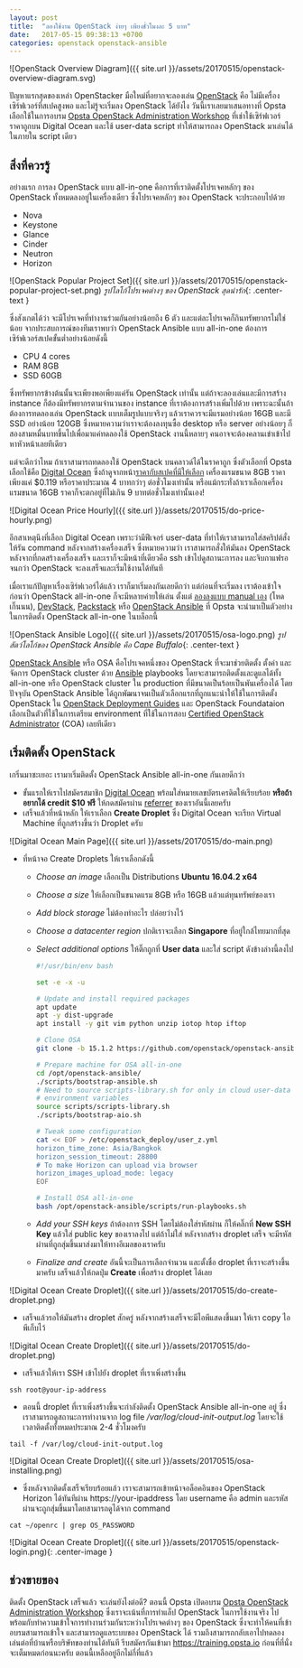 ```yaml
---
layout: post
title:  "ลองใช้งาน OpenStack ง่ายๆ เพียงชั่วโมงละ 5 บาท"
date:   2017-05-15 09:38:13 +0700
categories: openstack openstack-ansible
---
```


![OpenStack Overview Diagram]({{ site.url }}/assets/20170515/openstack-overview-diagram.svg)

ปัญหาแรกสุดของเหล่า OpenStacker มือใหม่ที่อยากจะลองเล่น [OpenStack][openstack] คือ ไม่มีเครื่องเซิร์ฟเวอร์ที่สเปคสูงพอ และไม่รู้จะเริ่มลง OpenStack ได้ยังไง วันนี้เราเลยมาเสนอทางที่ Opsta เลือกใช้ในการอบรม [Opsta OpenStack Administration Workshop][openstack-workshop] ที่เช่าใช้เซิร์ฟเวอร์ราคาถูกบน Digital Ocean และใช้ user-data script ทำให้สามารถลง OpenStack มาเล่นได้ในภายใน script เดียว

<!--more-->

สิ่งที่ควรรู้
--------------------

อย่างแรก การลง OpenStack แบบ all-in-one คือการที่เราติดตั้งโปรเจคหลักๆ ของ OpenStack ทั้งหมดลงอยู่ในเครื่องเดียว ซึ่งโปรเจคหลักๆ ของ OpenStack จะประกอบไปด้วย

- Nova
- Keystone
- Glance
- Cinder
- Neutron
- Horizon

![OpenStack Popular Project Set]({{ site.url }}/assets/20170515/openstack-popular-project-set.png)
*รูปโลโก้โปรเจคต่างๆ ของ OpenStack สุดน่ารัก*{: .center-text }

ซึ่งสังเกตได้ว่า จะมีโปรเจคที่ทำงานร่วมกันอย่างน้อยถึง 6 ตัว และแต่ละโปรเจคก็กินทรัพยากรไม่ใช่น้อย จากประสบการณ์ของทีมเราพบว่า OpenStack Ansible แบบ all-in-one ต้องการเซิร์ฟเวอร์สเปคขั้นต่ำอย่างน้อยดังนี้

- CPU 4 cores
- RAM 8GB
- SSD 60GB

ซึ่งทรัพยากรข้างต้นนั้นจะเพียงพอเพียงแค่รัน OpenStack เท่านั้น แต่ถ้าจะลองเล่นและมีการสร้าง instance  ก็ต้องมีทรัพยากรตามจำนวนของ instance ที่เราต้องการสร้างเพิ่มไปด้วย เพราะฉะนั้นถ้าต้องการทดลองเล่น OpenStack แบบเต็มรูปแบบจริงๆ แล้วเราควรจะมีแรมอย่างน้อย 16GB และมี SSD อย่างน้อย 120GB ซึ่งหมายความว่าเราจะต้องลงทุนซื้อ desktop หรือ server อย่างน้อยๆ ก็สองสามหมื่นบาทขึ้นไปเพื่อมาแค่ทดลองใช้ OpenStack งานนี้หลายๆ คนอาจจะต้องคลานเข่าเข้าไปหาหัวหน้าเลยทีเดียว

แต่จะดีกว่าไหม ถ้าเราสามารถทดลองใช้ OpenStack บนคลาวด์ได้ในราคาถูก ซึ่งตัวเลือกที่ Opsta เลือกใช้คือ [Digital Ocean][digital-ocean] ซึ่งถ้าดูจากหน้า[ราคากับสเปคที่มีให้เลือก][do-price] เครื่องแรมขนาด 8GB ราคาเพียงแค่ $0.119 หรือราคาประมาณ 4 บาทกว่าๆ ต่อชั่วโมงเท่านั้น หรือแม้กระทั่งถ้าเราเลือกเครื่องแรมขนาด 16GB ราคาก็จะตกอยู่ที่ไม่เกิน 9 บาทต่อชั่วโมงเท่านั้นเอง!

![Digital Ocean Price Hourly]({{ site.url }}/assets/20170515/do-price-hourly.png)

อีกสาเหตุนึงที่เลือก Digital Ocean เพราะว่ามีฟีเจอร์ user-data ที่ทำให้เราสามารถใส่สคริปต์สั่งให้รัน command หลังจากสร้างเครื่องเสร็จ ซึ่งหมายความว่า เราสามารถสั่งให้มันลง OpenStack หลังจากที่กดสร้างเครื่องเสร็จ และเราก็จะมีหน้าที่เดียวคือ ssh เข้าไปดูสถานะการลง และจิบกาแฟรอจนกว่า OpenStack จะลงเสร็จและเริ่มใช้งานได้ทันที

เมื่อเราแก้ปัญหาเรื่องเซิร์ฟเวอร์ได้แล้ว เราก็มาเริ่มลงกันเลยดีกว่า แต่ก่อนที่จะเริ่มลง เราต้องเข้าใจก่อนว่า OpenStack all-in-one ก็จะมีหลายค่ายให้เล่น ตั้งแต่ [ลองลงแบบ manual เอง][openstack-manual-install] (โหดเกิ๊นนน), [DevStack][devstack], [Packstack][packstack] หรือ [OpenStack Ansible][openstack-ansible] ที่ Opsta จะนำมาเป็นตัวอย่างในการติดตั้ง OpenStack all-in-one ในบล็อกนี้

![OpenStack Ansible Logo]({{ site.url }}/assets/20170515/osa-logo.png)
*รูปสัตว์โลโก้ของ OpenStack Ansible คือ Cape Buffalo*{: .center-text }

[OpenStack Ansible][openstack-ansible] หรือ OSA คือโปรเจคหนึ่งของ OpenStack ที่จะมาช่วยติดตั้ง ตั้งค่า และจัดการ OpenStack cluster ด้วย [Ansible][ansible] playbooks โดยจะสามารถติดตั้งและดูแลได้ทั้ง all-in-one หรือ OpenStack cluster ใน production ที่มีขนาดเป็นร้อยเป็นพันเครื่องได้ โดยปัจจุบัน OpenStack Ansible ได้ถูกพัฒนาจนเป็นตัวเลือกแรกที่ถูกแนะนำให้ใช้ในการติดตั้ง OpenStack ใน [OpenStack Deployment Guides][openstack-deployment-guide] และ OpenStack Foundataion เลือกเป็นตัวที่ใช้ในการเตรียม environment ที่ใช้ในการสอบ [Certified OpenStack Administrator][coa] (COA) เลยทีเดียว


เริ่มติดตั้ง OpenStack
--------------------

เกริ่นมาซะเยอะ เรามาเริ่มติดตั้ง OpenStack Ansible all-in-one กันเลยดีกว่า

- ขั้นแรกให้เราไปสมัครสมาชิก [Digital Ocean][digital-ocean] พร้อมใส่หมายเลขบัตรเครดิตให้เรียบร้อย **หรือถ้าอยากได้ credit $10 ฟรี** ให้กดสมัครผ่าน [referrer][do-referrer] ของเราอันนี้เลยครับ
- เสร็จแล้วที่หน้าหลัก ให้เราเลือก **Create Droplet** ซึ่ง Digital Ocean จะเรียก Virtual Machine ที่ถูกสร้างขึ้นว่า Droplet ครับ

![Digital Ocean Main Page]({{ site.url }}/assets/20170515/do-main.png)

- ที่หน้าจอ Create Droplets ให้เราเลือกดังนี้
  - *Choose an image* เลือกเป็น Distributions **Ubuntu 16.04.2 x64**
  - *Choose a size* ให้เลือกเป็นขนาดแรม 8GB หรือ 16GB แล้วแต่ทุนทรัพย์ของเรา
  - *Add block storage* ไม่ต้องทำอะไร ปล่อยว่างไว้
  - *Choose a datacenter region* ปกติเราจะเลือก **Singapore** ที่อยู่ใกล้ไทยมากที่สุด
  - *Select additional options* ให้ติ๊กถูกที่ **User data** และใส่ script ดังข้างล่างนี้ลงไป

    ```bash
    #!/usr/bin/env bash

    set -e -x -u

    # Update and install required packages
    apt update
    apt -y dist-upgrade
    apt install -y git vim python unzip iotop htop iftop

    # Clone OSA
    git clone -b 15.1.2 https://github.com/openstack/openstack-ansible /opt/openstack-ansible

    # Prepare machine for OSA all-in-one
    cd /opt/openstack-ansible/
    ./scripts/bootstrap-ansible.sh
    # Need to source scripts-library.sh for only in cloud user-data to get all
    # environment variables
    source scripts/scripts-library.sh
    ./scripts/bootstrap-aio.sh

    # Tweak some configuration
    cat << EOF > /etc/openstack_deploy/user_z.yml
    horizon_time_zone: Asia/Bangkok
    horizon_session_timeout: 28800
    # To make Horizon can upload via browser
    horizon_images_upload_mode: legacy
    EOF

    # Install OSA all-in-one
    bash /opt/openstack-ansible/scripts/run-playbooks.sh
    ```
  - *Add your SSH keys* ถ้าต้องการ SSH โดยไม่ต้องใส่รหัสผ่าน ก็ให้คลิ๊กที่ **New SSH Key** แล้วใส่ public key ของเราลงไป แต่ถ้าไม่ใส่ หลังจากสร้าง droplet เสร็จ จะมีรหัสผ่านที่ถูกสุ่มขึ้นมาส่งมาให้ทางอีเมลของเราครับ
  - *Finalize and create* อันนี้จะเป็นการเลือกจำนวน และตั้งชื่อ droplet ที่เราจะสร้างขึ้นมาครับ เสร็จแล้วให้กดปุ่ม **Create** เพื่อสร้าง droplet ได้เลย

![Digital Ocean Create Droplet]({{ site.url }}/assets/20170515/do-create-droplet.png)

- เสร็จแล้วรอให้มันสร้าง droplet สักครู่ หลังจากสร้างเสร็จจะมีไอพีแสดงขึ้นมา ให้เรา copy ไอพีเก็บไว้

![Digital Ocean Create Droplet]({{ site.url }}/assets/20170515/do-droplet.png)

- เสร็จแล้วให้เรา SSH เข้าไปยัง droplet ที่เราเพิ่งสร้างขึ้น

```
ssh root@your-ip-address
```

- ตอนนี้ droplet ที่เราเพิ่งสร้างขึ้นจะกำลังติดตั้ง OpenStack Ansible all-in-one อยู่ ซึ่งเราสามารถดูสถานะการทำงานจาก log file */var/log/cloud-init-output.log* โดยจะใช้เวลาติดตั้งทั้งหมดประมาณ 2-4 ชั่วโมงครับ

```
tail -f /var/log/cloud-init-output.log
```

![Digital Ocean Create Droplet]({{ site.url }}/assets/20170515/osa-installing.png)

- ซึ่งหลังจากติดตั้งเสร็จเรียบร้อยแล้ว เราจะสามารถเข้าหน้าจอล็อคอินของ OpenStack Horizon ได้ทันทีผ่าน https://your-ipaddress โดย username คือ admin และรหัสผ่านจะถูกสุ่มขึ้นมาโดยสามารถดูได้จาก command

```
cat ~/openrc | grep OS_PASSWORD
```

![Digital Ocean Create Droplet]({{ site.url }}/assets/20170515/openstack-login.png){: .center-image }


ช่วงขายของ
--------------------

ติดตั้ง OpenStack เสร็จแล้ว จะเล่นยังไงต่อดี? ตอนนี้ Opsta เปิดอบรม [Opsta OpenStack Administration Workshop][openstack-workshop] ซึ่งเราจะเน้นที่การทำแล็ป OpenStack ในการใช้งานจริง ไปพร้อมกับทำความเข้าใจการทำงานร่วมกันระหว่างโปรเจคต่างๆ ของ OpenStack ซึ่งจะทำให้คนที่เข้าอบรมสามารถเข้าใจ และสามารถดูแลระบบของ OpenStack ได้ รวมถึงสามารถกลับเอาไปทดลองเล่นต่อที่บ้านหรือบริษัทของท่านได้ทันที รีบสมัครกันเข้ามา https://training.opsta.io ก่อนที่ที่นั่งจะเต็มหมดก่อนนะครับ ตอนนี้เหลืออยู่อีกไม่กี่ที่แล้ว



[openstack]: https://www.openstack.org
[openstack-workshop]: https://training.opsta.io
[digital-ocean]: https://www.digitalocean.com
[do-price]: https://www.digitalocean.com/pricing
[devstack]: https://docs.openstack.org/developer/devstack/
[openstack-manual-install]: https://docs.openstack.org/ocata/install-guide-ubuntu/
[packstack]: https://www.rdoproject.org/install/quickstart/
[openstack-ansible]: https://docs.openstack.org/developer/openstack-ansible/
[openstack-deployment-guide]: https://docs.openstack.org/project-deploy-guide/ocata/
[coa]: https://www.openstack.org/coa/
[ansible]: https://www.ansible.com/
[do-referrer]: https://m.do.co/c/7a8e05c5cc09
